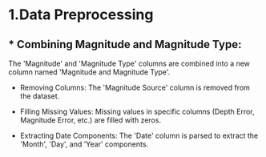 # 1.Data Preprocessing

## * Combining Magnitude and Magnitude Type:
The 'Magnitude' and 'Magnitude Type' columns are combined into a new column named 'Magnitude and Magnitude Type'.

* Removing Columns:
The 'Magnitude Source' column is removed from the dataset.

* Filling Missing Values:
Missing values in specific columns (Depth Error, Magnitude Error, etc.) are filled with zeros.

* Extracting Date Components:
The 'Date' column is parsed to extract the 'Month', 'Day', and 'Year' components.
